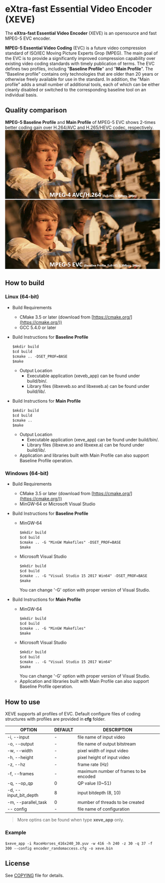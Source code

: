 # eXtra-fast Essential Video Encoder (XEVE)
The **eXtra-fast Essential Video Encoder** (XEVE) is an opensource and fast MPEG-5 EVC encoder. 

**MPEG-5 Essential Video Coding** (EVC) is a future video compression standard of ISO/IEC Moving Picture Experts Grop (MPEG). The main goal of the EVC is to provide a significantly improved compression capability over existing video coding standards with timely publication of terms. 
The EVC defines two profiles, including "**Baseline Profile**" and "**Main Profile**". The "Baseline profile" contains only technologies that are older than 20 years or otherwise freely available for use in the standard. In addition, the "Main profile" adds a small number of additional tools, each of which can be either cleanly disabled or switched to the corresponding baseline tool on an individual basis.

## Quality comparison
**MPEG-5 Baseline Profile** and **Main Profile** of MPEG-5 EVC shows 2-times better coding gain over H.264/AVC and H.265/HEVC codec, respectively.
![MPEG-4 AVC/H.264](./doc/image/tos_1300kbps_1920x1080_avc.jpg)
![MPEG-5 EVC](./doc/image/tos_1300kbps_1920x1080_evc.jpg)

## How to build

### Linux (64-bit)
- Build Requirements
  - CMake 3.5 or later (download from [https://cmake.org/](https://cmake.org/))
  - GCC 5.4.0 or later
  
- Build Instructions for **Baseline Profile**
  ```
  $mkdir build
  $cd build
  $cmake .. -DSET_PROF=BASE
  $make
  ```
  - Output Location
    - Executable application (xeveb_app) can be found under build/bin/.
    - Library files (libxeveb.so and libxexeb.a) can be found under build/lib/.

- Build Instructions for **Main Profile**
  ```
  $mkdir build
  $cd build
  $cmake ..
  $make
  ```
  - Output Location
    - Executable application (xeve_app) can be found under build/bin/.
    - Library files (libxeve.so and libxexe.a) can be found under build/lib/.
  - Application and libraries built with Main Profile can also support Baseline Profile operation. 


### Windows (64-bit)
- Build Requirements
  - CMake 3.5 or later (download from [https://cmake.org/](https://cmake.org/))
  - MinGW-64 or Microsoft Visual Studio

- Build Instructions for **Baseline Profile**
  - MinGW-64
    ```
    $mkdir build
    $cd build
    $cmake .. -G "MinGW Makefiles" -DSET_PROF=BASE
    $make
    ```
  - Microsoft Visual Studio 
    ```
    $mkdir build
    $cd build
    $cmake .. -G "Visual Studio 15 2017 Win64" -DSET_PROF=BASE
    $make
    ```
    You can change '-G' option with proper version of Visual Studio.

- Build Instructions for **Main Profile**
  - MinGW-64
    ```
    $mkdir build
    $cd build
    $cmake .. -G "MinGW Makefiles"
    $make
    ```
  - Microsoft Visual Studio 
    ```
    $mkdir build
    $cd build
    $cmake .. -G "Visual Studio 15 2017 Win64"
    $make
    ```
    You can change '-G' option with proper version of Visual Studio.
  - Application and libraries built with Main Profile can also support Baseline Profile operation.
    
## How to use
XEVE supports all profiles of EVC. Default configure files of coding structures with profiles are provided in **cfg** folder.

| OPTION                | DEFAULT | DESCRIPTION                                    |
|-----------------------|---------|------------------------------------------------|
| -i, --input           | -       | file name of input video                       |
| -o, --output          | -       | file name of output bitstream                  |
| -w, --width           | -       | pixel width of input video                     |
| -h, --height          | -       | pixel height of input video                    |
| -z, --hz              | -       | frame rate (Hz)                                |
| -f, --frames          | -       | maximum number of frames to be encoded         |
| -q, --op_qp           | 0       | QP value (0~51)                                |
| -d, --input_bit_depth | 8       | input bitdepth (8, 10)                         |
| -m, --parallel_task   | 0       | mumber of threads to be created                |
| -\- config            | -       | file name of configuration                     |   

>More optins can be found when type **xeve_app** only.   
 
### Example
	$xeve_app -i RaceHorses_416x240_30.yuv -w 416 -h 240 -z 30 -q 37 -f 300 --config encoder_randomaccess.cfg -o xeve.bin 


## License
See [COPYING](COPYING) file for details.
